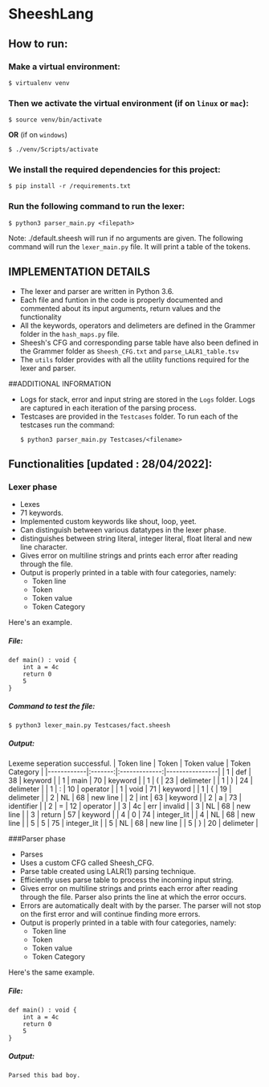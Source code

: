 # SheeshLang
## How to run: 

### Make a virtual environment:
```shell
$ virtualenv venv
```

### Then we activate the virtual environment (if on `linux` or `mac`):

```shell
$ source venv/bin/activate
```
**OR**
(if on `windows`)
```shell
$ ./venv/Scripts/activate
```


### We install the required dependencies for this project:
```shell
$ pip install -r /requirements.txt
```
### Run the following command to run the lexer:
```shell
$ python3 parser_main.py <filepath>
```
Note: ./default.sheesh will run if no arguments are given.
The following command will run the `lexer_main.py` file.
It will print a table of the tokens.


## IMPLEMENTATION DETAILS
- The lexer and parser are written in Python 3.6.
- Each file and funtion in the code is properly documented and commented about its input  arguments, return values and the functionality
- All the keywords, operators and delimeters are defined in the Grammer folder in the `hash_maps.py` file.
- Sheesh's CFG and corresponding parse table have also been defined in the Grammer folder as `Sheesh_CFG.txt` and `parse_LALR1_table.tsv`
- The `utils` folder provides with all the utility functions required for the lexer and parser.

##ADDITIONAL INFORMATION
- Logs for stack, error and input string are stored in the `Logs` folder. Logs are captured in each iteration of the parsing process.
- Testcases are provided in the `Testcases` folder. To run each of the testcases run the command:
  ```shell
  $ python3 parser_main.py Testcases/<filename>
  ```

## Functionalities [updated : 28/04/2022]:

### Lexer phase    
  - Lexes
  - 71 keywords.
  - Implemented custom keywords like shout, loop, yeet.
  - Can distinguish between various datatypes in the lexer phase.
  - distinguishes between string literal, integer literal, float literal and new line character.
  - Gives error on multiline strings and prints each error after reading through the file.
  - Output is properly printed in a table with four categories, namely:
    -  Token line
    -  Token
    -  Token value
    -  Token Category

Here's an example.
##### File:
```
def main() : void {
    int a = 4c
    return 0
    5
}
```
##### Command to test the file:
```shell
$ python3 lexer_main.py Testcases/fact.sheesh
```
##### Output:
Lexeme seperation successful.
| Token line | Token  | Token value | Token Category |
|------------|:-------:|:-------------:|----------------|
| 1          | def    | 38          | keyword        |
| 1          | main   | 70          | keyword        |
| 1          | (      | 23          | delimeter      |
| 1          | )      | 24          | delimeter      |
| 1          | :      | 10          | operator       |
| 1          | void   | 71          | keyword        |
| 1          | {      | 19          | delimeter      |
| 2          | NL     | 68          | new line       |
| 2          | int    | 63          | keyword        |
| 2          | a      | 73          | identifier     |
| 2          | =      | 12          | operator       |
| 3          | 4c     | err         | invalid        |
| 3          | NL     | 68          | new line       |
| 3          | return | 57          | keyword        |
| 4          | 0      | 74          | integer_lit    |
| 4          | NL     | 68          | new line       |
| 5          | 5      | 75          | integer_lit    |
| 5          | NL     | 68          | new line       |
| 5          | }      | 20          | delimeter      |


###Parser phase
  - Parses
  - Uses a custom CFG called Sheesh_CFG.
  - Parse table created using LALR(1) parsing technique.
  - Efficiently uses parse table to process the incoming input string.
  - Gives error on multiline strings and prints each error after reading through the file. Parser also prints the line at which the error occurs.
  - Errors are automatically dealt with by the parser. The parser will not stop on the first error and will continue finding more errors.
  - Output is properly printed in a table with four categories, namely:
    -  Token line
    -  Token
    -  Token value
    -  Token Category

Here's the same example.
##### File:
```
def main() : void {
    int a = 4c
    return 0
    5
}
```
##### Output:
`Parsed this bad boy.`
